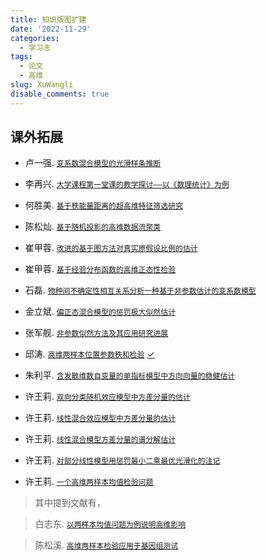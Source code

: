 ```yaml
---
title: 知识版图扩建
date: '2022-11-29'
categories:
  - 学习志
tags:
  - 论文
  - 高维
slug: XuWangli
disable_comments: true
---
```


## 课外拓展


- 卢一强. [`变系数混合模型的光滑样条推断`](/papers/XuWangli/卢一强.pdf)

- 李再兴. [`大学课程第一堂课的教学探讨——以《数理统计》为例`](/papers/XuWangli/李再兴.pdf)

- 何胜美. [`基于秩能量距离的超高维特征筛选研究`](/papers/XuWangli/何胜美.pdf)

- 陈松灿. [`基于随机投影的高维数据流聚类`](/papers/XuWangli/陈松灿.pdf)

- 崔甲蓉. [`改进的基于图方法对真实原假设比例的估计`](/papers/XuWangli/崔甲蓉-2019.pdf)

- 崔甲蓉. [`基于经验分布函数的高维正态性检验`](/papers/XuWangli/崔甲蓉-2020.pdf)

- 石磊. [`物种间不确定性相互关系分析一种基于非参数估计的变系数模型`](/papers/XuWangli/石磊.pdf)

- 金立斌. [`偏正态混合模型的惩罚极大似然估计`](/papers/XuWangli/金立斌.pdf)

- 张军舰. [`非参数似然方法及其应用研究进展`](/papers/XuWangli/张军舰.pdf)

- 邱涛. [`高维两样本位置参数秩和检验`](/papers/XuWangli/邱涛.pdf) [✓](/papers/XuWangli/邱涛-note.pdf)

- 朱利平. [`含发散维数自变量的单指标模型中方向向量的稳健估计`](/papers/XuWangli/朱利平.pdf)

- 许王莉. [`双向分类随机效应模型中方差分量的估计`](/papers/XuWangli/XuWL-2009-1.pdf)

- 许王莉. [`线性混合效应模型中方差分量的估计`](/papers/XuWangli/XuWL-2009-2.pdf)

- 许王莉. [`线性混合模型方差分量的谱分解估计`](/papers/XuWangli/XuWL-2012.pdf)

- 许王莉. [`对部分线性模型用惩罚最小二乘最优光滑化的注记`](/papers/XuWangli/XuWL-2007.pdf)

- 许王莉. [`一个高维两样本均值检验问题`](/papers/XuWangli/XuWL-2022.pdf)

> 其中提到文献有，

> 白志东. [`以两样本均值问题为例说明高维影响`](/papers/XuWangli/BaiZD-1996.pdf)

> 陈松溪. [`高维两样本检验应用于基因组测试`](/papers/XuWangli/ChenSX-2010.pdf)

  

